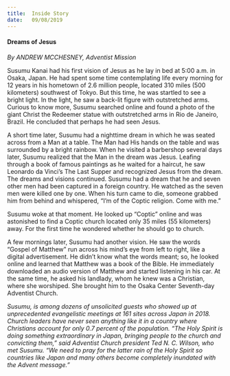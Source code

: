 ```yaml
---
title:  Inside Story
date:   09/08/2019
---
```


#### Dreams of Jesus

_By ANDREW MCCHESNEY, Adventist Mission_

Susumu Kanai had his first vision of Jesus as he lay in bed at 5:00 a.m. in Osaka, Japan. He had spent some time contemplating life every morning for 12 years in his hometown of 2.6 million people, located 310 miles (500 kilometers) southwest of Tokyo. But this time, he was startled to see a bright light. In the light, he saw a back-lit figure with outstretched arms. Curious to know more, Susumu searched online and found a photo of the giant Christ the Redeemer statue with outstretched arms in Rio de Janeiro, Brazil. He concluded that perhaps he had seen Jesus.

A short time later, Susumu had a nighttime dream in which he was seated across from a Man at a table. The Man had His hands on the table and was surrounded by a bright rainbow. When he visited a barbershop several days later, Susumu realized that the Man in the dream was Jesus. Leafing through a book of famous paintings as he waited for a haircut, he saw Leonardo da Vinci’s The Last Supper and recognized Jesus from the dream. The dreams and visions continued. Susumu had a dream that he and seven other men had been captured in a foreign country. He watched as the seven men were killed one by one. When his turn came to die, someone grabbed him from behind and whispered, “I’m of the Coptic religion. Come with me.”

Susumu woke at that moment. He looked up “Coptic” online and was astonished to find a Coptic church located only 35 miles (55 kilometers) away. For the first time he wondered whether he should go to church.

A few mornings later, Susumu had another vision. He saw the words “Gospel of Matthew” run across his mind’s eye from left to right, like a digital advertisement. He didn’t know what the words meant; so, he looked online and learned that Matthew was a book of the Bible. He immediately downloaded an audio version of Matthew and started listening in his car. At the same time, he asked his landlady, whom he knew was a Christian, where she worshiped. She brought him to the Osaka Center Seventh-day Adventist Church.

_Susumu, is among dozens of unsolicited guests who showed up at unprecedented evangelistic meetings at 161 sites across Japan in 2018. Church leaders have never seen anything like it in a country where Christians account for only 0.7 percent of the population. “The Holy Spirit is doing something extraordinary  in Japan, bringing people to the church and convicting them,” said Adventist Church president Ted N. C. Wilson, who met Susumu. “We need to pray for the latter rain of the Holy Spirit so countries like Japan and many others become completely inundated with the Advent message.”_